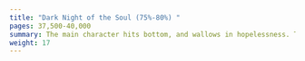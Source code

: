 ```yaml
---
title: "Dark Night of the Soul (75%-80%) "
pages: 37,500-40,000
summary: The main character hits bottom, and wallows in hopelessness. The Why hast thou forsaken me, Lord? moment. Mourning the loss of what has “died” – the dream, the goal, the mentor character, the love of your life, etc. But, you must fall completely before you can pick yourself back up and try again.
weight: 17
---
```

